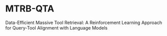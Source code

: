 # MTRB-QTA
Data-Efficient Massive Tool Retrieval: A Reinforcement Learning Approach for Query-Tool Alignment with Language Models
